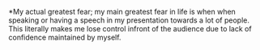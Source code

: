  *My actual greatest fear;
my main greatest fear in life is when when speaking or having a speech in my presentation towards a lot of people.
This literally makes me lose control infront of the audience due to lack of confidence maintained by myself.
